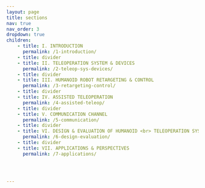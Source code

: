 ```yaml
---
layout: page
title: sections
nav: true
nav_order: 3
dropdown: true
children: 
    - title: I. INTRODUCTION
      permalink: /1-introduction/
    - title: divider
    - title: II. TELEOPERATION SYSTEM & DEVICES
      permalink: /2-teleop-sys-devices/
    - title: divider
    - title: III. HUMANOID ROBOT RETARGETING & CONTROL
      permalink: /3-retargeting-control/
    - title: divider
    - title: IV. ASSISTED TELEOPERATION
      permalink: /4-assisted-teleop/
    - title: divider
    - title: V. COMMUNICATION CHANNEL
      permalink: /5-communication/
    - title: divider
    - title: VI. DESIGN & EVALUATION OF HUMANOID <br> TELEOPERATION SYSTEM
      permalink: /6-design-evaluation/
    - title: divider
    - title: VII. APPLICATIONS & PERSPECTIVES
      permalink: /7-applications/
    

    

---
```

<!--
children: 
    - title: publications
      permalink: /publications/
    - title: divider
    - title: projects
      permalink: /projects/
-->
